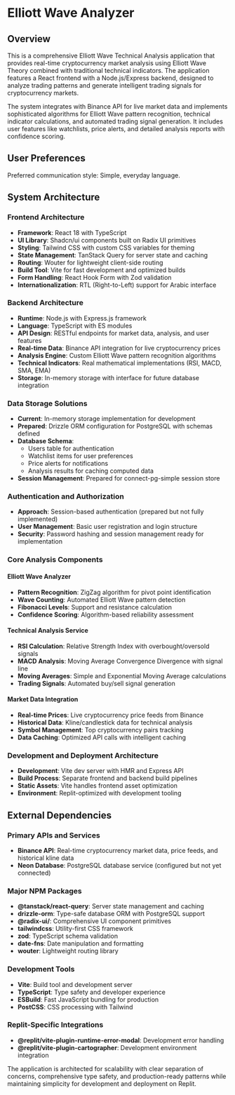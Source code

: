 # Elliott Wave Analyzer

## Overview

This is a comprehensive Elliott Wave Technical Analysis application that provides real-time cryptocurrency market analysis using Elliott Wave Theory combined with traditional technical indicators. The application features a React frontend with a Node.js/Express backend, designed to analyze trading patterns and generate intelligent trading signals for cryptocurrency markets.

The system integrates with Binance API for live market data and implements sophisticated algorithms for Elliott Wave pattern recognition, technical indicator calculations, and automated trading signal generation. It includes user features like watchlists, price alerts, and detailed analysis reports with confidence scoring.

## User Preferences

Preferred communication style: Simple, everyday language.

## System Architecture

### Frontend Architecture
- **Framework**: React 18 with TypeScript
- **UI Library**: Shadcn/ui components built on Radix UI primitives
- **Styling**: Tailwind CSS with custom CSS variables for theming
- **State Management**: TanStack Query for server state and caching
- **Routing**: Wouter for lightweight client-side routing
- **Build Tool**: Vite for fast development and optimized builds
- **Form Handling**: React Hook Form with Zod validation
- **Internationalization**: RTL (Right-to-Left) support for Arabic interface

### Backend Architecture
- **Runtime**: Node.js with Express.js framework
- **Language**: TypeScript with ES modules
- **API Design**: RESTful endpoints for market data, analysis, and user features
- **Real-time Data**: Binance API integration for live cryptocurrency prices
- **Analysis Engine**: Custom Elliott Wave pattern recognition algorithms
- **Technical Indicators**: Real mathematical implementations (RSI, MACD, SMA, EMA)
- **Storage**: In-memory storage with interface for future database integration

### Data Storage Solutions
- **Current**: In-memory storage implementation for development
- **Prepared**: Drizzle ORM configuration for PostgreSQL with schemas defined
- **Database Schema**: 
  - Users table for authentication
  - Watchlist items for user preferences
  - Price alerts for notifications
  - Analysis results for caching computed data
- **Session Management**: Prepared for connect-pg-simple session store

### Authentication and Authorization
- **Approach**: Session-based authentication (prepared but not fully implemented)
- **User Management**: Basic user registration and login structure
- **Security**: Password hashing and session management ready for implementation

### Core Analysis Components

#### Elliott Wave Analyzer
- **Pattern Recognition**: ZigZag algorithm for pivot point identification
- **Wave Counting**: Automated Elliott Wave pattern detection
- **Fibonacci Levels**: Support and resistance calculation
- **Confidence Scoring**: Algorithm-based reliability assessment

#### Technical Analysis Service
- **RSI Calculation**: Relative Strength Index with overbought/oversold signals
- **MACD Analysis**: Moving Average Convergence Divergence with signal line
- **Moving Averages**: Simple and Exponential Moving Average calculations
- **Trading Signals**: Automated buy/sell signal generation

#### Market Data Integration
- **Real-time Prices**: Live cryptocurrency price feeds from Binance
- **Historical Data**: Kline/candlestick data for technical analysis
- **Symbol Management**: Top cryptocurrency pairs tracking
- **Data Caching**: Optimized API calls with intelligent caching

### Development and Deployment Architecture
- **Development**: Vite dev server with HMR and Express API
- **Build Process**: Separate frontend and backend build pipelines
- **Static Assets**: Vite handles frontend asset optimization
- **Environment**: Replit-optimized with development tooling

## External Dependencies

### Primary APIs and Services
- **Binance API**: Real-time cryptocurrency market data, price feeds, and historical kline data
- **Neon Database**: PostgreSQL database service (configured but not yet connected)

### Major NPM Packages
- **@tanstack/react-query**: Server state management and caching
- **drizzle-orm**: Type-safe database ORM with PostgreSQL support
- **@radix-ui/**: Comprehensive UI component primitives
- **tailwindcss**: Utility-first CSS framework
- **zod**: TypeScript schema validation
- **date-fns**: Date manipulation and formatting
- **wouter**: Lightweight routing library

### Development Tools
- **Vite**: Build tool and development server
- **TypeScript**: Type safety and developer experience
- **ESBuild**: Fast JavaScript bundling for production
- **PostCSS**: CSS processing with Tailwind

### Replit-Specific Integrations
- **@replit/vite-plugin-runtime-error-modal**: Development error handling
- **@replit/vite-plugin-cartographer**: Development environment integration

The application is architected for scalability with clear separation of concerns, comprehensive type safety, and production-ready patterns while maintaining simplicity for development and deployment on Replit.